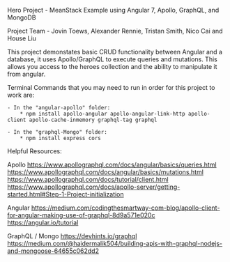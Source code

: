Hero Project - MeanStack Example using Angular 7, Apollo, GraphQL, and MongoDB

Project Team - Jovin Toews, Alexander Rennie, Tristan Smith, Nico Cai and House Liu

This project demonstates basic CRUD functionality between Angular and a database, 
it uses Apollo/GraphQL to execute queries and mutations. This allows you access to the heroes collection 
and the ability to manipulate it from angular.

Terminal Commands that you may need to run in order for this project to work are:

    - In the "angular-apollo" folder:
        * npm install apollo-angular apollo-angular-link-http apollo-client apollo-cache-inmemory graphql-tag graphql

    - In the "graphql-Mongo" folder:
        * npm install express cors

Helpful Resources:

Apollo
https://www.apollographql.com/docs/angular/basics/queries.html
https://www.apollographql.com/docs/angular/basics/mutations.html
https://www.apollographql.com/docs/tutorial/client.html
https://www.apollographql.com/docs/apollo-server/getting-started.html#Step-1-Project-initialization

Angular
https://medium.com/codingthesmartway-com-blog/apollo-client-for-angular-making-use-of-graphql-8d9a571e020c
https://angular.io/tutorial

GraphQL / Mongo
https://devhints.io/graphql
https://medium.com/@haidermalik504/building-apis-with-graphql-nodejs-and-mongoose-64655c062dd2

